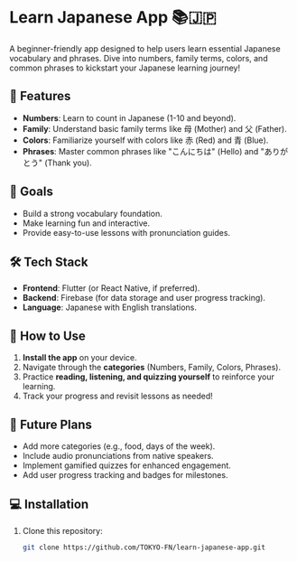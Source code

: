 # Learn Japanese App 📚🇯🇵

A beginner-friendly app designed to help users learn essential Japanese vocabulary and phrases. Dive into numbers, family terms, colors, and common phrases to kickstart your Japanese learning journey!

## 🌟 Features

- **Numbers**: Learn to count in Japanese (1-10 and beyond).
- **Family**: Understand basic family terms like 母 (Mother) and 父 (Father).
- **Colors**: Familiarize yourself with colors like 赤 (Red) and 青 (Blue).
- **Phrases**: Master common phrases like "こんにちは" (Hello) and "ありがとう" (Thank you).

## 🎯 Goals

- Build a strong vocabulary foundation.
- Make learning fun and interactive.
- Provide easy-to-use lessons with pronunciation guides.

## 🛠️ Tech Stack

- **Frontend**: Flutter (or React Native, if preferred).
- **Backend**: Firebase (for data storage and user progress tracking).
- **Language**: Japanese with English translations.

## 📝 How to Use

1. **Install the app** on your device.
2. Navigate through the **categories** (Numbers, Family, Colors, Phrases).
3. Practice **reading, listening, and quizzing yourself** to reinforce your learning.
4. Track your progress and revisit lessons as needed!

## 🚀 Future Plans

- Add more categories (e.g., food, days of the week).
- Include audio pronunciations from native speakers.
- Implement gamified quizzes for enhanced engagement.
- Add user progress tracking and badges for milestones.

## 💻 Installation

1. Clone this repository:
   ```bash
   git clone https://github.com/TOKYO-FN/learn-japanese-app.git
